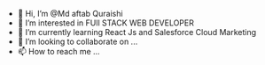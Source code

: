 - 👋 Hi, I’m @Md aftab Quraishi
- 👀 I’m interested in FUll STACK WEB DEVELOPER
- 🌱 I’m currently learning React Js and Salesforce Cloud Marketing
- 💞️ I’m looking to collaborate on ...
- 📫 How to reach me ...

<!---
mdaftab505/mdaftab505 is a ✨ special ✨ repository because its `README.md` (this file) appears on your GitHub profile.
You can click the Preview link to take a look at your changes.
--->
